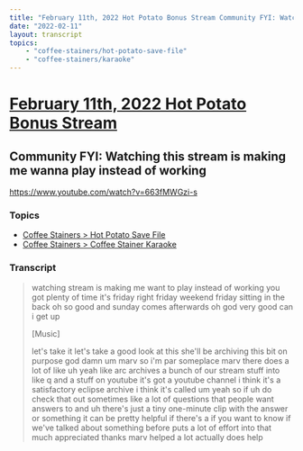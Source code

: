 ```yaml
---
title: "February 11th, 2022 Hot Potato Bonus Stream Community FYI: Watching this stream is making me wanna play instead of working"
date: "2022-02-11"
layout: transcript
topics:
    - "coffee-stainers/hot-potato-save-file"
    - "coffee-stainers/karaoke"
---
```

# [February 11th, 2022 Hot Potato Bonus Stream](../2022-02-11.md)
## Community FYI: Watching this stream is making me wanna play instead of working
https://www.youtube.com/watch?v=663fMWGzi-s

### Topics
* [Coffee Stainers > Hot Potato Save File](../topics/coffee-stainers/hot-potato-save-file.md)
* [Coffee Stainers > Coffee Stainer Karaoke](../topics/coffee-stainers/karaoke.md)

### Transcript

> watching stream is making me want to play instead of working you got plenty of time it's friday right friday weekend friday sitting in the back oh so good and sunday comes afterwards oh god very good can i get up
>
> [Music]
>
> let's take it let's take a good look at this she'll be archiving this bit on purpose god damn um marv so i'm par someplace marv there does a lot of like uh yeah like arc archives a bunch of our stream stuff into like q and a stuff on youtube it's got a youtube channel i think it's a satisfactory eclipse archive i think it's called um yeah so if uh do check that out sometimes like a lot of questions that people want answers to and uh there's just a tiny one-minute clip with the answer or something it can be pretty helpful if there's a if you want to know if we've talked about something before puts a lot of effort into that much appreciated thanks marv helped a lot actually does help
